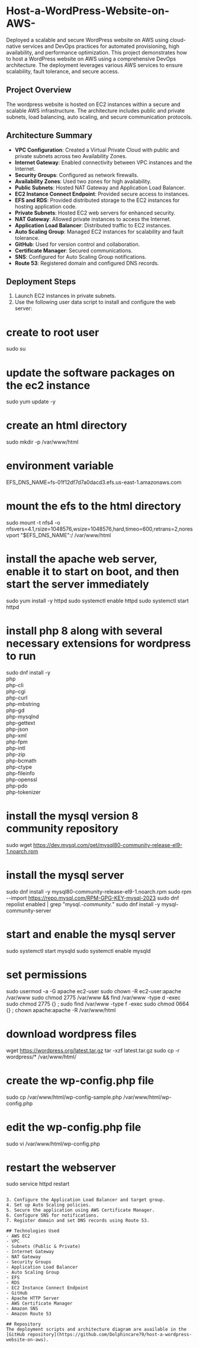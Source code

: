 # Host-a-WordPress-Website-on-AWS-
Deployed a scalable and secure WordPress website on AWS using cloud-native services and DevOps practices for automated provisioning, high availability, and performance optimization.
This project demonstrates how to host a WordPress website on AWS using a comprehensive DevOps architecture. The deployment leverages various AWS services to ensure scalability, fault tolerance, and secure access.

## Project Overview
The wordpress website is hosted on EC2 instances within a secure and scalable AWS infrastructure. The architecture includes public and private subnets, load balancing, auto scaling, and secure communication protocols.

## Architecture Summary
- **VPC Configuration**: Created a Virtual Private Cloud with public and private subnets across two Availability Zones.
- **Internet Gateway**: Enabled connectivity between VPC instances and the Internet.
- **Security Groups**: Configured as network firewalls.
- **Availability Zones**: Used two zones for high availability.
- **Public Subnets**: Hosted NAT Gateway and Application Load Balancer.
- **EC2 Instance Connect Endpoint**: Provided secure access to instances.
- **EFS and RDS**: Provided distributed storage to the EC2 instances for hosting application code.
- **Private Subnets**: Hosted EC2 web servers for enhanced security.
- **NAT Gateway**: Allowed private instances to access the Internet.
- **Application Load Balancer**: Distributed traffic to EC2 instances.
- **Auto Scaling Group**: Managed EC2 instances for scalability and fault tolerance.
- **GitHub**: Used for version control and collaboration.
- **Certificate Manager**: Secured communications.
- **SNS**: Configured for Auto Scaling Group notifications.
- **Route 53**: Registered domain and configured DNS records.

## Deployment Steps
1. Launch EC2 instances in private subnets.
2. Use the following user data script to install and configure the web server:

# create to root user
sudo su

# update the software packages on the ec2 instance 
sudo yum update -y

# create an html directory 
sudo mkdir -p /var/www/html

# environment variable
EFS_DNS_NAME=fs-01f12df7d7a0dacd3.efs.us-east-1.amazonaws.com

# mount the efs to the html directory 
sudo mount -t nfs4 -o nfsvers=4.1,rsize=1048576,wsize=1048576,hard,timeo=600,retrans=2,noresvport "$EFS_DNS_NAME":/ /var/www/html

# install the apache web server, enable it to start on boot, and then start the server immediately
sudo yum install -y httpd
sudo systemctl enable httpd 
sudo systemctl start httpd

# install php 8 along with several necessary extensions for wordpress to run
sudo dnf install -y \
php \
php-cli \
php-cgi \
php-curl \
php-mbstring \
php-gd \
php-mysqlnd \
php-gettext \
php-json \
php-xml \
php-fpm \
php-intl \
php-zip \
php-bcmath \
php-ctype \
php-fileinfo \
php-openssl \
php-pdo \
php-tokenizer

# install the mysql version 8 community repository
sudo wget https://dev.mysql.com/get/mysql80-community-release-el9-1.noarch.rpm 
#
# install the mysql server
sudo dnf install -y mysql80-community-release-el9-1.noarch.rpm 
sudo rpm --import https://repo.mysql.com/RPM-GPG-KEY-mysql-2023
sudo dnf repolist enabled | grep "mysql.*-community.*"
sudo dnf install -y mysql-community-server 
#
# start and enable the mysql server
sudo systemctl start mysqld
sudo systemctl enable mysqld

# set permissions
sudo usermod -a -G apache ec2-user
sudo chown -R ec2-user:apache /var/www
sudo chmod 2775 /var/www && find /var/www -type d -exec sudo chmod 2775 {} \;
sudo find /var/www -type f -exec sudo chmod 0664 {} \;
chown apache:apache -R /var/www/html 

# download wordpress files
wget https://wordpress.org/latest.tar.gz
tar -xzf latest.tar.gz
sudo cp -r wordpress/* /var/www/html/

# create the wp-config.php file
sudo cp /var/www/html/wp-config-sample.php /var/www/html/wp-config.php

# edit the wp-config.php file
sudo vi /var/www/html/wp-config.php

# restart the webserver
sudo service httpd restart
```

3. Configure the Application Load Balancer and target group.
4. Set up Auto Scaling policies.
5. Secure the application using AWS Certificate Manager.
6. Configure SNS for notifications.
7. Register domain and set DNS records using Route 53.

## Technologies Used
- AWS EC2
- VPC
- Subnets (Public & Private)
- Internet Gateway
- NAT Gateway
- Security Groups
- Application Load Balancer
- Auto Scaling Group
- EFS
- RDS
- EC2 Instance Connect Endpoint
- GitHub
- Apache HTTP Server
- AWS Certificate Manager
- Amazon SNS
- Amazon Route 53

## Repository
The deployment scripts and architecture diagram are available in the [GitHub repository](https://github.com/Dolphincare79/host-a-wordpress-website-on-aws).
